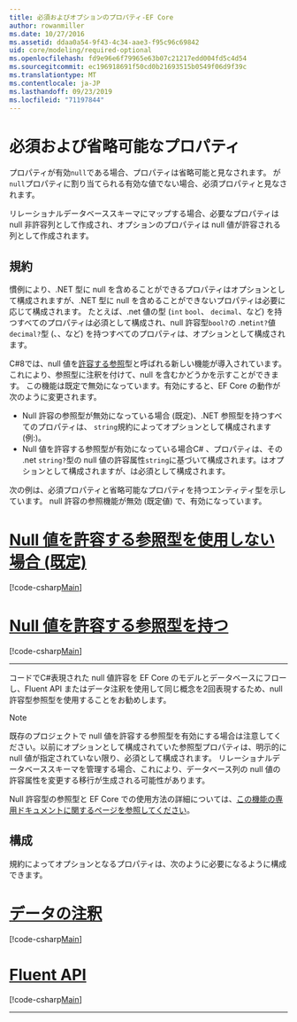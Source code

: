 ```yaml
---
title: 必須およびオプションのプロパティ-EF Core
author: rowanmiller
ms.date: 10/27/2016
ms.assetid: ddaa0a54-9f43-4c34-aae3-f95c96c69842
uid: core/modeling/required-optional
ms.openlocfilehash: fd9e96e6f79965e63b07c21217edd004fd5c4d54
ms.sourcegitcommit: ec196918691f50cd0b21693515b0549f06d9f39c
ms.translationtype: MT
ms.contentlocale: ja-JP
ms.lasthandoff: 09/23/2019
ms.locfileid: "71197844"
---
```

# <a name="required-and-optional-properties"></a>必須および省略可能なプロパティ

プロパティが有効`null`である場合、プロパティは省略可能と見なされます。 が`null`プロパティに割り当てられる有効な値でない場合、必須プロパティと見なされます。

リレーショナルデータベーススキーマにマップする場合、必要なプロパティは null 非許容列として作成され、オプションのプロパティは null 値が許容される列として作成されます。

## <a name="conventions"></a>規約

慣例により、.NET 型に null を含めることができるプロパティはオプションとして構成されますが、.NET 型に null を含めることができないプロパティは必要に応じて構成されます。 たとえば、.net 値の型 (`int` `bool`、 `decimal`、など) を持つすべてのプロパティは必須として構成され、null 許容型`bool?`の .net`int?`値`decimal?`型 (、、など) を持つすべてのプロパティは、オプションとして構成されます。

C#8では、null 値を[許容する参照](/dotnet/csharp/tutorials/nullable-reference-types)型と呼ばれる新しい機能が導入されています。これにより、参照型に注釈を付けて、null を含むかどうかを示すことができます。 この機能は既定で無効になっています。有効にすると、EF Core の動作が次のように変更されます。

* Null 許容の参照型が無効になっている場合 (既定)、.NET 参照型を持つすべてのプロパティは、 `string`規約によってオプションとして構成されます (例:)。
* Null 値を許容する参照型が有効になっている場合C# 、プロパティは、その .net `string?`型の null 値の許容属性`string`に基づいて構成されます。はオプションとして構成されますが、は必須として構成されます。

次の例は、必須プロパティと省略可能なプロパティを持つエンティティ型を示しています。 null 許容の参照機能が無効 (既定値) で、有効になっています。

# <a name="without-nullable-reference-types-defaulttabwithout-nrt"></a>[Null 値を許容する参照型を使用しない場合 (既定)](#tab/without-nrt)

[!code-csharp[Main](../../../samples/core/Miscellaneous/NullableReferenceTypes/CustomerWithoutNullableReferenceTypes.cs?name=Customer&highlight=4-8)]

# <a name="with-nullable-reference-typestabwith-nrt"></a>[Null 値を許容する参照型を持つ](#tab/with-nrt)

[!code-csharp[Main](../../../samples/core/Miscellaneous/NullableReferenceTypes/Customer.cs?name=Customer&highlight=4-6)]

***

コードでC#表現された null 値許容を EF Core のモデルとデータベースにフローし、Fluent API またはデータ注釈を使用して同じ概念を2回表現するため、null 許容型参照型を使用することをお勧めします。

> [!NOTE]
> 既存のプロジェクトで null 値を許容する参照型を有効にする場合は注意してください。以前にオプションとして構成されていた参照型プロパティは、明示的に null 値が指定されていない限り、必須として構成されます。 リレーショナルデータベーススキーマを管理する場合、これにより、データベース列の null 値の許容属性を変更する移行が生成される可能性があります。

Null 許容型の参照型と EF Core での使用方法の詳細については、[この機能の専用ドキュメントに関するページを参照してください](xref:core/miscellaneous/nullable-reference-types)。

## <a name="configuration"></a>構成

規約によってオプションとなるプロパティは、次のように必要になるように構成できます。

# <a name="data-annotationstabdata-annotations"></a>[データの注釈](#tab/data-annotations)

[!code-csharp[Main](../../../samples/core/Modeling/DataAnnotations/Required.cs?highlight=14)]

# <a name="fluent-apitabfluent-api"></a>[Fluent API](#tab/fluent-api) 

[!code-csharp[Main](../../../samples/core/Modeling/FluentAPI/Required.cs?highlight=11-13)]

***